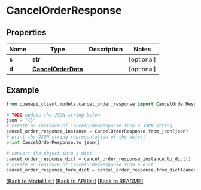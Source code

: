# CancelOrderResponse


## Properties

Name | Type | Description | Notes
------------ | ------------- | ------------- | -------------
**s** | **str** |  | [optional] 
**d** | [**CancelOrderData**](CancelOrderData.md) |  | [optional] 

## Example

```python
from openapi_client.models.cancel_order_response import CancelOrderResponse

# TODO update the JSON string below
json = "{}"
# create an instance of CancelOrderResponse from a JSON string
cancel_order_response_instance = CancelOrderResponse.from_json(json)
# print the JSON string representation of the object
print CancelOrderResponse.to_json()

# convert the object into a dict
cancel_order_response_dict = cancel_order_response_instance.to_dict()
# create an instance of CancelOrderResponse from a dict
cancel_order_response_form_dict = cancel_order_response.from_dict(cancel_order_response_dict)
```
[[Back to Model list]](../README.md#documentation-for-models) [[Back to API list]](../README.md#documentation-for-api-endpoints) [[Back to README]](../README.md)


